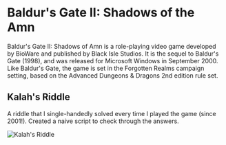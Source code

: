 # Baldur's Gate II: Shadows of the Amn
Baldur's Gate II: Shadows of Amn is a role-playing video game developed by BioWare and published by Black Isle Studios. It is the sequel to Baldur's Gate (1998), and was released for Microsoft Windows in September 2000. Like Baldur's Gate, the game is set in the Forgotten Realms campaign setting, based on the Advanced Dungeons & Dragons 2nd edition rule set.

## Kalah's Riddle
A riddle that I single-handedly solved every time I played the game (since 2001!). Created a naive script to check through the answers.

![Kalah's Riddle](http://i.imgur.com/CmEjjgZ.jpg)
